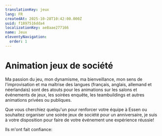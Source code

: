 ```yaml
---
translationKey: jeux
lang: FR
createdAt: 2025-10-28T10:42:00.000Z
uuid: f1897516dda4
localizationKey: ae8aae277166
name: Jeux
eleventyNavigation:
  order: 1
---
```

# Animation jeux de société

Ma passion du jeu, mon dynamisme, ma bienveillance, mon sens de l'improvisation et ma maîtrise des langues (français, anglais, allemand et néerlandais) sont des atouts pour les animations sur les salons et événements de jeux, les soirées enquête, les teambuildings et autres animations privées ou publiques.

Que vous cherchiez quelqu'un pour renforcer votre équipe à Essen ou souhaitez organiser une soirée jeux de société pour un anniversaire, je suis à votre disposition pour faire de votre événement une expérience réussie!

Ils m'ont fait confiance:
